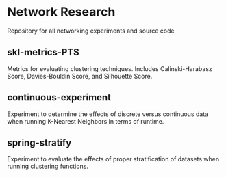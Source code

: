 # Network Research
Repository for all networking experiments and source code

## skl-metrics-PTS
Metrics for evaluating clustering techniques. Includes Calinski-Harabasz Score, Davies-Bouldin Score, and Silhouette Score.

## continuous-experiment
Experiment to determine the effects of discrete versus continuous data when running K-Nearest Neighbors in terms of runtime.

## spring-stratify
Experiment to evaluate the effects of proper stratification of datasets when running clustering functions.
